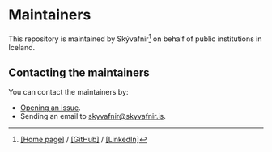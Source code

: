 # Maintainers

This repository is maintained by Skývafnir[^1] on behalf of public institutions in Iceland.

## Contacting the maintainers

You can contact the maintainers by:
- [Opening an issue](https://github.com/island-is/gov-infra/issues/new).
- Sending an email to [skyvafnir@skyvafnir.is](mailto:skyvafnir@skyvafnir.is).

[^1]: [[Home page]](https://skyvafnir.is) /  [[GitHub]](github.com/skyvafnir/) / [[LinkedIn]](https://linkedin.com/in/skyvafnir/) 